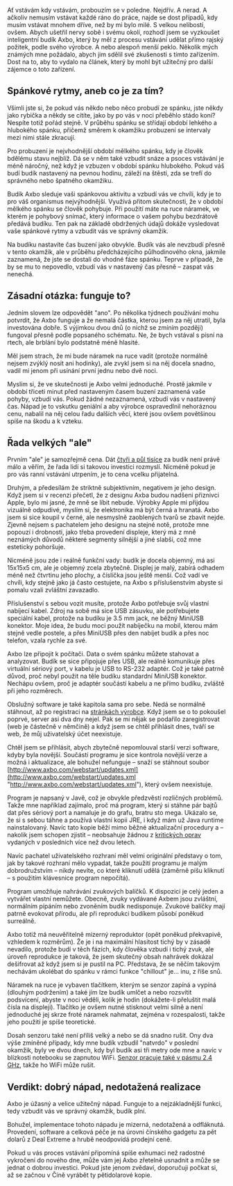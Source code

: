 <!-- dcterms:identifier = riderweblog#254 -->
<!-- dcterms:title = Axbo: Chytré, ale odfláknuté řešení -->
<!-- dcterms:abstract = Ať vstávám kdy vstávám, probouzím se v poledne. Nejdřív. A nerad. Abych ušetřil nervy sobě i svému okolí, rozhodl jsem se vyzkoušet inteligentní budík Axbo, který by měl z procesu vstávání udělat přímo rajský požitek, podle svého výrobce. A nebo alespoň menší peklo. Pro další zájemce, kterých se již několik objevilo, zveřejňuji praktické zkušenosti s používáním tohoto zařízení. -->
<!-- np9:categoryId = 1 -->
<!-- x4w:category = Koně -->
<!-- np9:authorId = 1 -->
<!-- np9:authorEmail = michal.valasek@altairis.cz -->
<!-- dcterms:creator = Michal Altair Valášek -->
<!-- dcterms:created = 2011-02-25T20:38:07.27+01:00 -->
<!-- dcterms:dateAccepted = 2011-02-25T20:42:25.363+01:00 -->

Ať vstávám kdy vstávám, probouzím se v poledne. Nejdřív. A nerad. A ačkoliv nemusím vstávat každé ráno do práce, najde se dost případů, kdy musím vstávat mnohem dříve, než by mi bylo milé. S velkou nelibostí, ovšem. Abych ušetřil nervy sobě i svému okolí, rozhodl jsem se vyzkoušet inteligentní budík Axbo, který by měl z procesu vstávání udělat přímo rajský požitek, podle svého výrobce. A nebo alespoň menší peklo. Několik mých známých mne požádalo, abych jim sdělil své zkušenosti s tímto zařízením. Dost na to, aby to vydalo na článek, který by mohl být užitečný pro další zájemce o toto zařízení.

## Spánkové rytmy, aneb co je za tím?

Všimli jste si, že pokud vás někdo nebo něco probudí ze spánku, jste někdy jako rybička a někdy se cítíte, jako by po vás v noci přeběhlo stádo koní? Nespíte totiž pořád stejně. V průběhu spánku se střídají období lehkého a hlubokého spánku, přičemž směrem k okamžiku probuzení se intervaly mezi nimi stále zkracují.

Pro probuzení je nejvhodnější období mělkého spánku, kdy je člověk bdělému stavu nejblíž. Dá se v něm také vzbudit snáze a psoces vstávání je méně náročný, než když je vzbuzen v období spánku hlubokého. Pokud váš budí budík nastavený na pevnou hodinu, záleží na štěstí, zda se trefí do správného nebo špatného okamžiku.

Budík Axbo sleduje vaši spánkovou aktivitu a vzbudí vás ve chvíli, kdy je to pro váš organismus nejvýhodnější. Využívá přitom skutečnosti, že v období mělkého spánku se člověk pohybuje. Při použití máte na ruce náramek, ve kterém je pohybový snímač, který informace o vašem pohybu bezdrátově předává budíku. Ten pak na základě obdržených údajů dokáže vysledovat vaše spánkové rytmy a vzbudit vás ve správný okamžik.

Na budíku nastavíte čas buzení jako obvykle. Budík vás ale nevzbudí přesně v tento okamžik, ale v průběhu předcházejícího půlhodinového okna, jakmile zaznamená, že jste se dostali do vhodné fáze spánku. Teprve v případě, že by se mu to nepovedlo, vzbudí vás v nastavený čas přesně – zaspat vás nenechá.

## Zásadní otázka: funguje to?

Jedním slovem lze odpovědět "ano". Po několika týdnech používání mohu potvrdit, že Axbo funguje a že nemalá částka, kterou jsem za něj utratil, byla investována dobře. S výjimkou dvou dnů (o nichž se zmíním později) fungoval přesně podle popsaného schématu. Ne, že bych vstával s písní na rtech, ale brblání bylo podstatně méně hlasité.

Měl jsem strach, že mi bude náramek na ruce vadit (protože normálně nejsem zvýklý nosit ani hodinky), ale zvykl jsem si na něj docela snadno, vadil mi jenom při usínání první jednu nebo dvě noci.

Myslím si, že ve skutečnosti je Axbo velmi jednoduché. Prostě jakmile v období třiceti minut před nastaveným časem buzení zaznamená vaše pohyby, vzbudí vás. Pokud žádné nezaznamená, vzbudí vás v nastavený čas. Nápad je to vskutku geniální a aby výrobce ospravedlnil nehoráznou cenu, nabalil na něj celou řadu dalších věcí, které jsou ovšem povětšinou spíše na škodu a k vzteku.

## Řada velkých "ale"

Prvním "ale" je samozřejmě cena. Dát [čtyři a půl tisíce](http://www.alza.cz/axbo-senzor-1-d170650.htm) za budík není právě málo a věřím, že řada lidí si takovou investici rozmyslí. Nicméně pokud je pro vás ranní vstávání utrpením, je to cena vcelku přijatelná.

Druhým, a předesílám že striktně subjektivním, negativem je jeho design. Když jsem si v recenzi přečetl, že z designu Axba budou nadšeni přiznivci Apple, bylo mi jasné, že mně se líbit nebude. Výrobky Apple mi přijdou vizuálně odpudivé, myslím si, že elektronika má být černá a hranatá. Axbo jsem si sice koupil v černé, ale nesmyslně zaoblených tvarů se zbavit nejde. Zjevně nejsem s pachatelem jeho designu na stejné notě, protože mne popouzí i drobnosti, jako třeba provedení displeje, který má z mně neznámých důvodů některé segmenty silnější a jiné slabší, což mne esteticky pohoršuje.

Nicméně jsou zde i reálně funkční vady: budík je docela objemný, má asi 15x15x5 cm, ale je objemný zcela zbytečně. Displej je malý, zabírá odhadem méně než čtvrtinu jeho plochy, a číslíčka jsou ještě menší. Což vadí ve chvíli, kdy stejně jako já často cestujete, na Axbo s příslušenstvím abyste si pomalu vzali zvláštní zavazadlo.

Příslušenství s sebou vozit musíte, protože Axbo potřebuje svůj vlastní nabíjecí kabel. Zdroj na sobě má sice USB zásuvku, ale potřebujete speciální kabel, protože na budíku je 3.5 mm jack, ne běžný MiniUSB konektor. Moje idea, že budu moci použít nabíječku na mobil, kterou mám stejně vedle postele, a přes MiniUSB přes den nabíjet budík a přes noc telefon, vzala rychle za své.

Axbo lze připojit k počítači. Data o svém spánku můžete stahovat a analyzovat. Budík se sice připojuje přes USB, ale reálně komunikuje přes virtuální sériový port, v kabelu je USB to RS-232 adaptér. Což je také patrně důvod, proč nebyl použit na těle budíku standardní MiniUSB konektor. Nechápu ovšem, proč je adaptér součástí kabelu a ne přímo budíku, zvláště při jeho rozměrech.

Obslužný software je také kapitola sama pro sebe. Nedá se normálně stáhnout, až po registraci na [stránkách výrobce](http://www.axbo.com/). Když jsem se o to pokoušel poprvé, server asi dva dny nejel. Pak se mi nějak se podařilo zaregistrovat (web je částečně v němčině) a když jsem se chtěl přihlásit dnes, tváří se web, že můj uživatelský účet neexistuje.

Chtěl jsem se přihlásit, abych zbytečně nepomlouval starší verzi software, kdyby byla novější. Součástí programu je sice kontrola novější verze a možná i aktualizace, ale bohužel nefunguje – snaží se stáhnout soubor [http://www.axbo.com/webstart/updates.xml](http://www.axbo.com/webstart/updates.xml "http://www.axbo.com/webstart/updates.xml"), který ovšem neexistuje.

Program je napsaný v Javě, což je obvykle předzvěstí rozličných problémů. Takže mne například zajímalo, proč má program, který si stáhne pár bajtů dat přes sériový port a namaluje je do grafu, bratru sto mega. Ukázalo se, že si s sebou táhne a používá vlastní kopii JRE, i když mám už Java runtime nainstalovaný. Navíc tato kopie běží mimo běžné aktualizační procedury a – nakolik jsem schopen zjistit – neobsahuje žádnou z [kritických oprav](http://www.oracle.com/technetwork/topics/security/alerts-086861.html) vydaných v posledních více než dvou letech.

Navíc pachatel uživatelského rozhraní měl velmi originální představy o tom, jak by takové rozhraní mělo vypadat, takže použití programu je malým dobrodružstvím – nikdy nevíte, co které kliknutí udělá (záměrně píšu kliknutí – s použitím klávesnice program nepočítá).

Program umožňuje nahrávání zvukových balíčků. K dispozici je celý jeden a vytvářet vlastní nemůžete. Obecně, zvuky vydávané Axbem jsou zvláštní, normálním pípáním nebo zvoněním budík nedisponuje. Zvukové balíčky mají patrně evokovat přírodu, ale při reprodukci budíkem působí poněkud surreálně. 

Axbo totiž má neuvěřitelně mizerný reproduktor (opět poněkud překvapivě, vzhledem k rozměrům). Že je i na maximální hlasitost tichý by v zásadě nevadilo, protože budí v těch fázích, kdy člověka vzbudí i tichý zvuk, ale úroveň reprodukce je taková, že jsem skutečný obsah nahrávek dokázal dešifrovat až když jsem si je pustil na PC. Představa, že se něčím takovým nechávám ukolébat do spánku v rámci funkce "chillout" je… inu, z říše snů.

Náramek na ruce je vybaven tlačítkem, kterým se senzor zapíná a vypíná (dlouhým podržením) a také jím lze budík umlčet a nebo rozsvítit podsvícení, abyste v noci věděli, kolik je hodin (dokážete-li přeluštit malá čísla na displeji). Tlačítko je ovšem nutné stisknout velmi silně a není jednoduché jej skrze froté náramek nahmatat, zejména v rozespalosti, takže jeho použití je spíše teoretické.

Dosah senzoru také není příliš velký a nebo se dá snadno rušit. Ony dva výše zmíněné případy, kdy mne budík vzbudil "natvrdo" v poslední okamžik, byly ve dvou dnech, kdy byl budík asi tři metry ode mne a navíc v blízkosti notebooku se zapnutou WiFi. [Senzor pracuje také v pásmu 2.4 GHz](http://www.openbeacon.org/Openbeacon_Axbo), takže ho WiFi může rušit.

## Verdikt: dobrý nápad, nedotažená realizace

Axbo je úžasný a velice užitečný nápad. Funguje to a nejzákladnější funkci, tedy vzbudit vás ve správný okamžik, budík plní. 

Bohužel, implementace tohoto nápadu je mizerná, nedotažená a odfláknutá. Provedení, software a celková péče je na úrovni čínského gadgetu za pět dolarů z Deal Extreme a hrubě neodpovídá prodejní ceně.

Pokud u vás proces vstávání připomíná spíše exhumaci než radostné vykročení do nového dne, může vám jej Axbo zřetelně usnadnit a může se jednat o dobrou investici. Pokud jste jenom zvědaví, doporučuji počkat si, až se začnou v Číně vyrábět ty pětidolarové kopie.